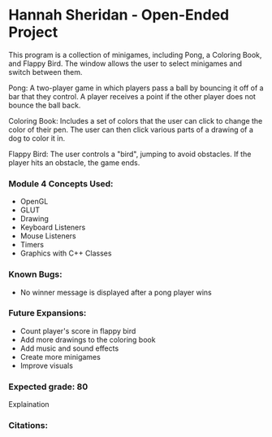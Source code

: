 # Hannah Sheridan - Open-Ended Project
This program is a collection of minigames, including Pong, a Coloring Book, and Flappy Bird. The window allows the user to select minigames and switch between them.

Pong: A two-player game in which players pass a ball by bouncing it off of a bar that they control. A player receives a point if the other player does not bounce the ball back.

Coloring Book: Includes a set of colors that the user can click to change the color of their pen. The user can then click various parts of a drawing of a dog to color it in.

Flappy Bird: The user controls a "bird", jumping to avoid obstacles. If the player hits an obstacle, the game ends. 

### Module 4 Concepts Used:
* OpenGL
* GLUT
* Drawing 
* Keyboard Listeners
* Mouse Listeners
* Timers
* Graphics with C++ Classes

### Known Bugs:
* No winner message is displayed after a pong player wins

### Future Expansions:
* Count player's score in flappy bird
* Add more drawings to the coloring book
* Add music and sound effects
* Create more minigames
* Improve visuals

### Expected grade: 80
Explaination

### Citations:

